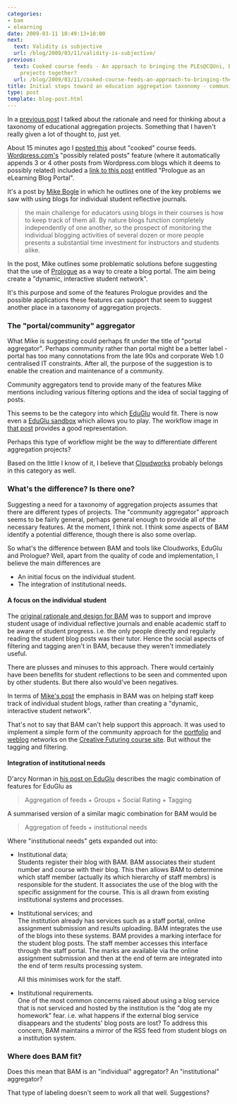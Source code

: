 ```yaml
---
categories:
- bam
- elearning
date: 2009-03-11 10:49:13+10:00
next:
  text: Validity is subjective
  url: /blog/2009/03/11/validity-is-subjective/
previous:
  text: Cooked course feeds - An approach to bringing the PLEs@CQUni, BAM and Indicators
    projects together?
  url: /blog/2009/03/11/cooked-course-feeds-an-approach-to-bringing-the-plescquni-bam-and-indicators-projects-together/
title: Initial steps toward an education aggregation taxonomy - community versus individual?
type: post
template: blog-post.html
---
```

In a [previous post](/blog/2009/02/24/blogs-in-e-learning-bam-moodle-and-a-taxonomy-of-educational-aggregation-projects/) I talked about the rationale and need for thinking about a taxonomy of educational aggregation projects. Something that I haven't really given a lot of thought to, just yet.

About 15 minutes ago I [posted this](/blog/2009/03/11/cooked-course-feeds-an-approach-to-bringing-the-plescquni-bam-and-indicators-projects-together/) about "cooked" course feeds. [Wordpress.com's](http://wordpress.com/) "possibly related posts" feature (where it automatically appends 3 or 4 other posts from Wordpress.com blogs which it deems to possibly related) included a [link to this post](http://techticker.net/2008/01/30/prologue-as-a-blog-portal/) entitled "Prologue as an eLearning Blog Portal".

It's a post by [Mike Bogle](http://techticker.net/about/) in which he outlines one of the key problems we saw with using blogs for individual student reflective journals.

> the main challenge for educators using blogs in their courses is how to keep track of them all. By nature blogs function completely independently of one another, so the prospect of monitoring the individual blogging activities of several dozen or more people presents a substantial time investment for instructors and students alike.

In the post, Mike outlines some problematic solutions before suggesting that the use of [Prologue](http://en.blog.wordpress.com/2008/01/28/introducing-prologue/) as a way to create a blog portal. The aim being create a "dynamic, interactive student network".

It's this purpose and some of the features Prologue provides and the possible applications these features can support that seem to suggest another place in a taxonomy of aggregation projects.

### The "portal/community" aggregator

What Mike is suggesting could perhaps fit under the title of "portal aggregator". Perhaps community rather than portal might be a better label - portal has too many connotations from the late 90s and corporate Web 1.0 centralised IT constraints. After all, the purpose of the suggestion is to enable the creation and maintenance of a community.

Community aggregators tend to provide many of the features Mike mentions including various filtering options and the idea of social tagging of posts.

This seems to be the category into which [EduGlu](http://www.darcynorman.net/2008/02/16/on-eduglu-part-1-background/) would fit. There is now even a [EduGlu sandbox](http://eduglu.learningparty.net/) which allows you to play. The workflow image in [that post](http://www.darcynorman.net/2008/02/16/on-eduglu-part-1-background/) provides a good representation.

Perhaps this type of workflow might be the way to differentiate different aggregation projects?

Based on the little I know of it, I believe that [Cloudworks](http://cloudworks.ac.uk/) probably belongs in this category as well.

### What's the difference? Is there one?

Suggesting a need for a taxonomy of aggregation projects assumes that there are different types of projects. The "community aggregator" approach seems to be fairly general, perhaps general enough to provide all of the necessary features. At the moment, I think not. I think some aspects of BAM identify a potential difference, though there is also some overlap.

So what's the difference between BAM and tools like Cloudworks, EduGlu and Prologue? Well, apart from the quality of code and implementation, I believe the main differences are

- An initial focus on the individual student.
- The integration of institutional needs.

#### A focus on the individual student

The [original rationale and design for BAM](/blog/publications/blogs-reflective-journals-and-aggregation-an-initial-experiment/) was to support and improve student usage of individual reflective journals and enable academic staff to be aware of student progress. i.e. the only people directly and regularly reading the student blog posts was their tutor. Hence the social aspects of filtering and tagging aren't in BAM, because they weren't immediately useful.

There are plusses and minuses to this approach. There would certainly have been benefits for student reflections to be seen and commented upon by other students. But there also would've been negatives.

In terms of [Mike's post](http://techticker.net/2008/01/30/prologue-as-a-blog-portal/) the emphasis in BAM was on helping staff keep track of individual student blogs, rather than creating a "dynamic, interactive student network".

That's not to say that BAM can't help support this approach. It was used to implement a simple form of the community approach for the [portfolio](http://webfuse.cqu.edu.au/Courses/EDED11448/Portfolio/) and [weblog](http://webfuse.cqu.edu.au/Courses/EDED11448/Weblog/) networks on the [Creative Futuring course site](http://webfuse.cqu.edu.au/Courses/EDED11448/). But without the tagging and filtering.

#### Integration of institutional needs

D'arcy Norman in [his post on EduGlu](http://www.darcynorman.net/2008/02/16/on-eduglu-part-1-background/) describes the magic combination of features for EduGlu as

> Aggregation of feeds + Groups + Social Rating + Tagging

A summarised version of a similar magic combination for BAM would be

> Aggregation of feeds + institutional needs

Where "institutional needs" gets expanded out into:

- Institutional data;  
    Students register their blog with BAM. BAM associates their student number and course with their blog. This then allows BAM to determine which staff member (actually its which hierarchy of staff membrs) is responsible for the student. It associates the use of the blog with the specific assignment for the course. This is all drawn from existing institutional systems and processes.
- Institutional services; and  
    The institution already has services such as a staff portal, online assignment submission and results uploading. BAM integrates the use of the blogs into these systems. BAM provides a marking interface for the student blog posts. The staff member accesses this interface through the staff portal. The marks are available via the online assignment submission and then at the end of term are integrated into the end of term results processing system.
    
    All this minimises work for the staff.
    
- Institutional requirements.  
    One of the most common concerns raised about using a blog service that is not serviced and hosted by the institution is the "dog ate my homework" fear. i.e. what happens if the external blog service disappears and the students' blog posts are lost? To address this concern, BAM maintains a mirror of the RSS feed from student blogs on a institution system.

### Where does BAM fit?

Does this mean that BAM is an "individual" aggregator? An "institutional" aggregator?

That type of labeling doesn't seem to work all that well. Suggestions?